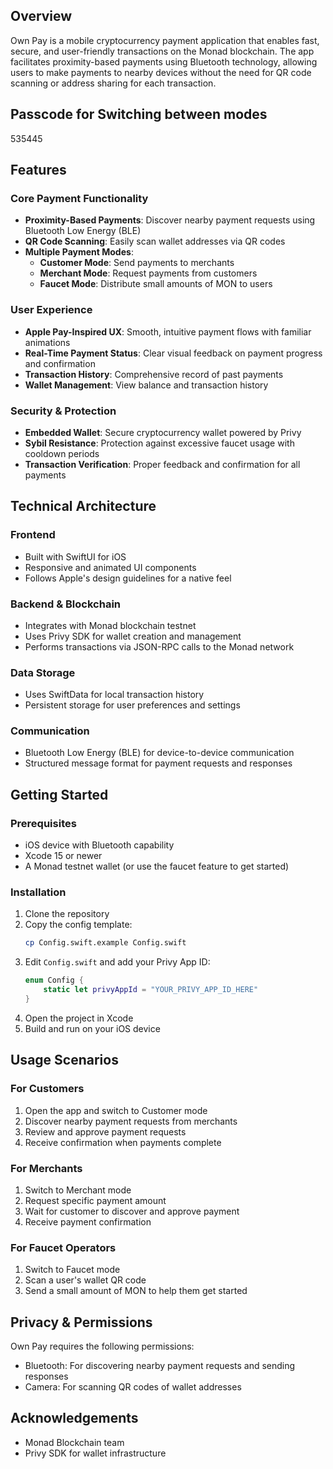 ## Overview
Own Pay is a mobile cryptocurrency payment application that enables fast, secure, and user-friendly transactions on the Monad blockchain. The app facilitates proximity-based payments using Bluetooth technology, allowing users to make payments to nearby devices without the need for QR code scanning or address sharing for each transaction.

## Passcode for Switching between modes
535445

## Features

### Core Payment Functionality
- **Proximity-Based Payments**: Discover nearby payment requests using Bluetooth Low Energy (BLE)
- **QR Code Scanning**: Easily scan wallet addresses via QR codes
- **Multiple Payment Modes**:
  - **Customer Mode**: Send payments to merchants
  - **Merchant Mode**: Request payments from customers
  - **Faucet Mode**: Distribute small amounts of MON to users

### User Experience
- **Apple Pay-Inspired UX**: Smooth, intuitive payment flows with familiar animations
- **Real-Time Payment Status**: Clear visual feedback on payment progress and confirmation
- **Transaction History**: Comprehensive record of past payments
- **Wallet Management**: View balance and transaction history

### Security & Protection
- **Embedded Wallet**: Secure cryptocurrency wallet powered by Privy
- **Sybil Resistance**: Protection against excessive faucet usage with cooldown periods
- **Transaction Verification**: Proper feedback and confirmation for all payments

## Technical Architecture

### Frontend
- Built with SwiftUI for iOS
- Responsive and animated UI components
- Follows Apple's design guidelines for a native feel

### Backend & Blockchain
- Integrates with Monad blockchain testnet
- Uses Privy SDK for wallet creation and management
- Performs transactions via JSON-RPC calls to the Monad network

### Data Storage
- Uses SwiftData for local transaction history
- Persistent storage for user preferences and settings

### Communication
- Bluetooth Low Energy (BLE) for device-to-device communication
- Structured message format for payment requests and responses

## Getting Started

### Prerequisites
- iOS device with Bluetooth capability
- Xcode 15 or newer
- A Monad testnet wallet (or use the faucet feature to get started)

### Installation
1. Clone the repository
2. Copy the config template:
   ```bash
   cp Config.swift.example Config.swift
   ```
3. Edit `Config.swift` and add your Privy App ID:
   ```swift
   enum Config {
       static let privyAppId = "YOUR_PRIVY_APP_ID_HERE"
   }
   ```
4. Open the project in Xcode
5. Build and run on your iOS device

## Usage Scenarios

### For Customers
1. Open the app and switch to Customer mode
2. Discover nearby payment requests from merchants
3. Review and approve payment requests
4. Receive confirmation when payments complete

### For Merchants
1. Switch to Merchant mode
2. Request specific payment amount
3. Wait for customer to discover and approve payment
4. Receive payment confirmation

### For Faucet Operators
1. Switch to Faucet mode
2. Scan a user's wallet QR code
3. Send a small amount of MON to help them get started

## Privacy & Permissions
Own Pay requires the following permissions:
- Bluetooth: For discovering nearby payment requests and sending responses
- Camera: For scanning QR codes of wallet addresses

## Acknowledgements
- Monad Blockchain team
- Privy SDK for wallet infrastructure
